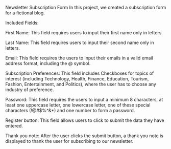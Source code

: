 Newsletter Subscription Form
In this project, we created a subscription form for a fictional blog.

Included Fields:

First Name: This field requires users to input their first name only in letters.

Last Name: This field requires users to input their second name only in letters.

Email: This field requires the users to input their emails in a valid email address format, including the @ symbol.

Subscription Preferences: This field includes Checkboxes for topics of interest (including Technology, Health, Finance, Education, Tourism, Fashion, Entertainment, and Politics), where the user has to choose any industry of preference.

Password: This field requires the users to input a minimum 8 characters, at least one uppercase letter, one lowercase letter, one of these special characters (!@#$%^&*) and one number to form a password.

Register button: This field allows users to click to submit the data they have entered.

Thank you note: After the user clicks the submit button, a thank you note is displayed to thank the user for subscribing to our newsletter.

